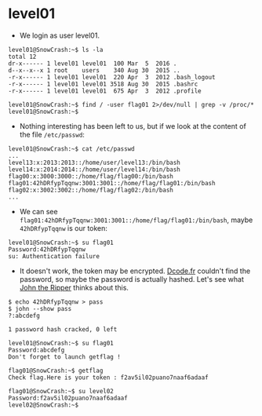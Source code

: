 # level01

- We login as user level01.
```
level01@SnowCrash:~$ ls -la
total 12
dr-x------ 1 level01 level01  100 Mar  5  2016 .
d--x--x--x 1 root    users    340 Aug 30  2015 ..
-r-x------ 1 level01 level01  220 Apr  3  2012 .bash_logout
-r-x------ 1 level01 level01 3518 Aug 30  2015 .bashrc
-r-x------ 1 level01 level01  675 Apr  3  2012 .profile

level01@SnowCrash:~$ find / -user flag01 2>/dev/null | grep -v /proc/*
level01@SnowCrash:~$
```


- Nothing interesting has been left to us, but if we look at the content of the file `/etc/passwd`:
```
level01@SnowCrash:~$ cat /etc/passwd
...
level13:x:2013:2013::/home/user/level13:/bin/bash
level14:x:2014:2014::/home/user/level14:/bin/bash
flag00:x:3000:3000::/home/flag/flag00:/bin/bash
flag01:42hDRfypTqqnw:3001:3001::/home/flag/flag01:/bin/bash
flag02:x:3002:3002::/home/flag/flag02:/bin/bash
...
```


- We can see `flag01:42hDRfypTqqnw:3001:3001::/home/flag/flag01:/bin/bash`, maybe `42hDRfypTqqnw` is our token:
```
level01@SnowCrash:~$ su flag01
Password:42hDRfypTqqnw
su: Authentication failure
```


- It doesn't work, the token may be encrypted. [Dcode.fr](https://www.dcode.fr/cipher-identifier) couldn't find the password, so maybe the password is actually hashed. Let's see what [John the Ripper](https://en.wikipedia.org/wiki/John_the_Ripper) thinks about this.
```
$ echo 42hDRfypTqqnw > pass
$ john --show pass
?:abcdefg

1 password hash cracked, 0 left
```
```
level01@SnowCrash:~$ su flag01
Password:abcdefg
Don't forget to launch getflag !

flag01@SnowCrash:~$ getflag
Check flag.Here is your token : f2av5il02puano7naaf6adaaf

flag01@SnowCrash:~$ su level02
Password:f2av5il02puano7naaf6adaaf
level02@SnowCrash:~$
```

